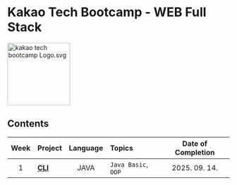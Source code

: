 # Kakao Tech Bootcamp - WEB Full Stack
<p><img src="https://kakaotechbootcamp.com/source/ktb_intro_fullstack_1.svg" alt="kakao tech bootcamp Logo.svg" width="142"></p>

## Contents

| Week | Project                                | Language | Topics                                           | Date of Completion |
| :----: | :------------------------------------- | :------: | :----------------------------------------------- | :----------------: |
|   1    | [**CLI**](./week01)                 |    JAVA     | `Java Basic`, `OOP`               |   2025. 09. 14.    |

